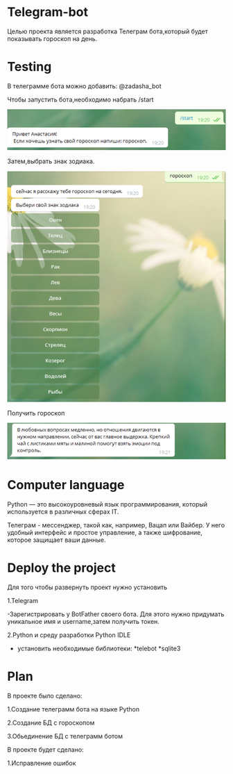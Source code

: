 # Telegram-bot
Целью проекта является разработка Телеграм бота,который будет показывать гороскоп на день.

# Testing
В телеграмме бота можно добавить: @zadasha_bot

Чтобы запустить бота,необходимо набрать /start

![Alt text](https://github.com/baravinka/Telebot/blob/main/documentation/image1.PNG)

Затем,выбрать знак зодиака.

![Alt text](https://github.com/baravinka/Telebot/blob/main/documentation/image2.PNG)

Получить гороскоп

![Alt text](https://github.com/baravinka/Telebot/blob/main/documentation/image3.PNG)

# Computer language

Python — это высокоуровневый язык программирования, который используется в различных сферах IT.

Телеграм - мессенджер, такой как, например, Вацап или Вайбер.
У него удобный интерфейс и простое управление, а также шифрование, которое защищает ваши данные.

# Deploy the project
Для того чтобы развернуть проект нужно установить

1.Telegram

-Зарегистрировать у BotFather своего бота. Для этого нужно придумать уникальное имя и username,затем получить токен.

2.Python и среду разработки Python IDLE

- установить необходимые библиотеки:
*telebot 
*sqlite3
                               
                                     
                                     
# Plan

В проекте было сделано:

1.Создание телеграмм бота на языке Python

2.Создание БД с гороскопом

3.Обьединение БД с телеграмм ботом

В проекте будет сделано:

1.Исправление ошибок


